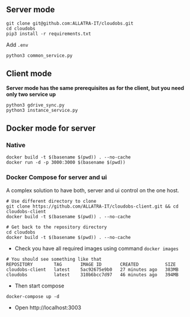 ## Server mode
```
git clone git@github.com:ALLATRA-IT/cloudobs.git
cd cloudobs
pip3 install -r requirements.txt
```
Add `.env`
```
python3 common_service.py
```

## Client mode
**Server mode has the same prerequisites as for the client, but you need only two service up**
```
python3 gdrive_sync.py
python3 instance_service.py
```

## Docker mode for server
### Native
```
docker build -t $(basename $(pwd)) . --no-cache
docker run -d -p 3000:3000 $(basename $(pwd))
```

### Docker Compose for server and ui
A complex solution to have both, server and ui control on the one host.

```
# Use different directory to clone
git clone https://github.com/ALLATRA-IT/cloudobs-client.git && cd cloudobs-client
docker build -t $(basename $(pwd)) . --no-cache
```
```
# Get back to the repository directory
cd cloudobs
docker build -t $(basename $(pwd)) . --no-cache
```

* Check you have all required images using command `docker images`
```
# You should see something like that
REPOSITORY        TAG       IMAGE ID       CREATED          SIZE
cloudobs-client   latest    5ac92675e9b0   27 minutes ago   383MB
cloudobs          latest    310b6bcc7d97   46 minutes ago   394MB
```

* Then start compose
```
docker-compose up -d
```
* Open http://localhost:3003
